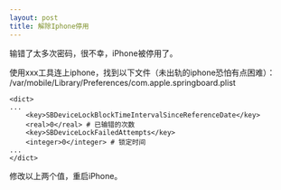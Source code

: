 ```yaml
---
layout: post
title: 解除Iphone停用
---
```


输错了太多次密码，很不幸，iPhone被停用了。


使用xxx工具连上iphone，找到以下文件（未出轨的iphone恐怕有点困难）：  
/var/mobile/Library/Preferences/com.apple.springboard.plist
    
    <dict>
    ...
    	<key>SBDeviceLockBlockTimeIntervalSinceReferenceDate</key>
    	<real>0</real> # 已输错的次数
    	<key>SBDeviceLockFailedAttempts</key>
    	<integer>0</integer> # 锁定时间
    ...
    </dict>
    
修改以上两个值，重启iPhone。
